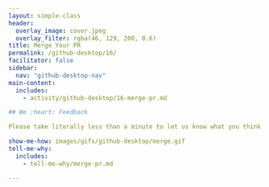 ```yaml
---
layout: simple-class
header:
  overlay_image: cover.jpeg
  overlay_filter: rgba(46, 129, 200, 0.6)
title: Merge Your PR
permalink: /github-desktop/16/
facilitator: false
sidebar:
  nav: "github-desktop-nav"
main-content:
  includes:
    - activity/github-desktop/16-merge-pr.md

## We :heart: Feedback

Please take literally less than a minute to let us know what you think of this on-demand training and sign up for updates when we release new classes. [Start Survey](http://www.surveygizmo.com/s3/3288550/desktop)!

show-me-how: images/gifs/github-desktop/merge.gif
tell-me-why:
  includes:
    - tell-me-why/merge-pr.md

---
```

